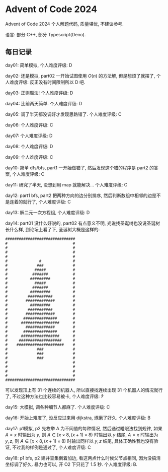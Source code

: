 # Advent of Code 2024
Advent of Code 2024 个人解题代码, 质量堪忧, 不建议参考.

语言: 部分 C++, 部分 Typescript(Deno).

## 每日记录

day01: 简单模拟, 个人难度评级: D

day02: 还是模拟, part02 一开始试图使用 $O(n)$ 的方法解, 但是想烦了就摆了, 个人难度评级: 反正没有时间限制所以 D 吧.

day03: 正则魔法! 个人难度评级: D

day04: 比前两天简单. 个人难度评级: D

day05: 调了半天都没调好才发现思路错了. 个人难度评级: C

day06: 个人难度评级: C

day07: 个人难度评级: D

day08: 个人难度评级: D

day09: 个人难度评级: C

day10: 简单 dfs/bfs, part1 一开始做错了, 然后发现这个错的程序是 part2 的答案, 个人难度评级: C

day11: 研究了半天, 没想到用 map 就能解决... 个人难度评级: C

day12: part1 bfs, part2 把两种方向的边分别排序, 然后判断数组中相邻的边是不是连着的就行了, 个人难度评级: C

day13: 解二元一次方程组, 个人难度评级: D

day14: part01 没什么好说的, part02 有点意义不明, 光说找圣诞树也没说圣诞树长什么样, 到论坛上看了下, 圣诞树大概是这样的:
```
###############################
#                             #
#                             #
#                             #
#                             #
#              #              #
#             ###             #
#            #####            #
#           #######           #
#          #########          #
#            #####            #
#           #######           #
#          #########          #
#         ###########         #
#        #############        #
#          #########          #
#         ###########         #
#        #############        #
#       ###############       #
#      #################      #
#        #############        #
#       ###############       #
#      #################      #
#     ###################     #
#    #####################    #
#             ###             #
#             ###             #
#             ###             #
#                             #
#                             #
#                             #
#                             #
###############################
```
可以发现顶上有 31 个连续的机器人, 所以直接找连续出现 31 个机器人的情况就行了, 不过这种方法也比较容易被卡, 个人难度评级: ***?***

day15: 大模拟, 调各种细节人都麻了. 个人难度评级: C

day16: 开始上难度了, 没反应过来用 dijkstra, 琢磨了好久. 个人难度评级: B

day17: p1模拟, p2 先枚举 A 为不同值的每种情况, 然后通过瞪眼法找到规律, 如果 $A = x$ 时输出为 $y$, 则 $A \in [x \times 8, (x + 1) \times 8)$ 时输出以 $y$ 结尾, $A = x$ 时输出为 $y, z$, 则 $A \in [x \times 8, (x + 1) \times 8)$ 时输出同样以 $y, z$ 结尾, 具体正确性我也没有验证, 不过我的样例是通过了, 个人难度评级: C

day18: p1 bfs, p2 建并查集倒着加边, 看这两点什么时候父节点相同, 因为没搞清坐标调了好久. 暴力也可以, 开 O2 下只花了 1.5 秒. 个人难度评级: B.
